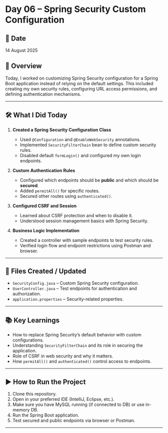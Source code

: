 # Day 06 – Spring Security Custom Configuration

## 📅 Date
14 August 2025

## 📌 Overview
Today, I worked on customizing Spring Security configuration for a Spring Boot application instead of relying on the default settings. This included creating my own security rules, configuring URL access permissions, and defining authentication mechanisms.

---

## 🛠️ What I Did Today
1. **Created a Spring Security Configuration Class**
   - Used `@Configuration` and `@EnableWebSecurity` annotations.
   - Implemented `SecurityFilterChain` bean to define custom security rules.
   - Disabled default `formLogin()` and configured my own login endpoints.

2. **Custom Authentication Rules**
   - Configured which endpoints should be **public** and which should be **secured**.
   - Added `permitAll()` for specific routes.
   - Secured other routes using `authenticated()`.

3. **Configured CSRF and Session**
   - Learned about CSRF protection and when to disable it.
   - Understood session management basics with Spring Security.

4. **Business Logic Implementation**
   - Created a controller with sample endpoints to test security rules.
   - Verified login flow and endpoint restrictions using Postman and browser.

---

## 📂 Files Created / Updated
- `SecurityConfig.java` – Custom Spring Security configuration.
- `UserController.java` – Test endpoints for authentication and authorization.
- `application.properties` – Security-related properties.

---

## 📚 Key Learnings
- How to replace Spring Security’s default behavior with custom configurations.
- Understanding `SecurityFilterChain` and its role in securing the application.
- Role of CSRF in web security and why it matters.
- How `permitAll()` and `authenticated()` control access to endpoints.

---

## ▶️ How to Run the Project
1. Clone this repository.
2. Open in your preferred IDE (IntelliJ, Eclipse, etc.).
3. Make sure you have MySQL running (if connected to DB) or use in-memory DB.
4. Run the Spring Boot application.
5. Test secured and public endpoints via browser or Postman.

---


